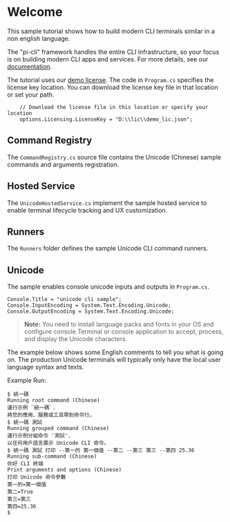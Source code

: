 ﻿# Welcome
This sample tutorial shows how to build modern CLI terminals similar in a non english language.

The "pi-cli" framework handles the entire CLI infrastructure,  so your focus is on building modern CLI apps and services. For more details, see our [documentation](https://docs.perpetualintelligence.com/articles/pi-cli/intro.html).

The tutorial uses our [demo license](https://docs.perpetualintelligence.com/articles/pi-demo/intro.html).
The code in `Program.cs` specifies the license key location. You can download the license key file in that location or set your path.
```
    // Download the license file in this location or specify your location
    options.Licensing.LicenseKey = "D:\\lic\\demo_lic.json";
```

## Command Registry
The `CommandRegistry.cs` source file contains the Unicode (Chinese) sample commands and arguments registration.

## Hosted Service
The `UnicodeHostedService.cs` implement the sample hosted service to enable terminal lifecycle tracking and UX customization.

## Runners
The `Runners` folder defines the sample Unicode CLI command runners.

## Unicode
The sample enables console unicode inputs and outputs in `Program.cs`.

```
Console.Title = "unicode cli sample";
Console.InputEncoding = System.Text.Encoding.Unicode;
Console.OutputEncoding = System.Text.Encoding.Unicode;
```

> **Note:** You need to install language packs and fonts in your OS and configure console Terminal or console application to accept, process, and display the Unicode characters.

The example below shows some English comments to tell you what is going on. The production Unicode terminals will typically only have the local user language syntax and texts.

Example Run:
```
$ 統一碼
Running root command (Chinese)
運行示例 `統一碼`.
將您的應用、服務或工具帶到命令行。
$ 統一碼 測試
Running grouped command (Chinese)
運行示例分組命令 '測試'.
以任何用戶語言展示 Unicode CLI 命令。
$ 統一碼 測試 打印 --第一的 第一個值 --第二 --第三 第三 --第四 25.36
Running sub-command (Chinese)
你好 CLI 終端
Print arguments and options (Chinese)
打印 Unicode 命令參數
第一的=第一個值
第二=True
第三=第三
第四=25.36
$
```
